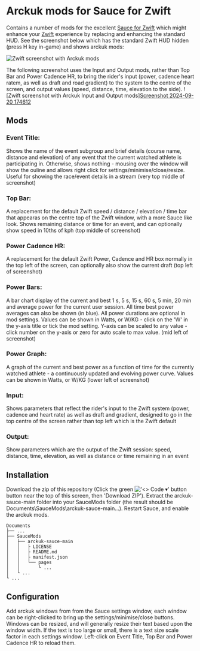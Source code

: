 # Arckuk mods for Sauce for Zwift

Contains a number of mods for the excellent [Sauce for Zwift](https://github.com/SauceLLC/sauce4zwift) which might enhance your [Zwift](https://zwift.com) experience by replacing and enhancing the standard HUD. See the screenshot below which has the standard Zwift HUD hidden (press H key in-game) and shows arckuk mods:

![Zwift screenshot with Arckuk mods](https://github.com/user-attachments/assets/4b267e27-d1c9-407a-ae07-27b9d551d370)

The following screenshot uses the Input and Output mods, rather than Top Bar and Power Cadence HR, to bring the rider's input (power, cadence heart ratem, as well as draft and road gradient) to the system to the centre of the screen, and output values (speed, distance, time, elevation to the side). 
![Zwift screenshot with Arckuk Input and Output mods][Screenshot 2024-09-20 174612](https://github.com/user-attachments/assets/4edb2f89-7872-418f-93fe-6a88793506c8)

## Mods

### Event Title:
Shows the name of the event subgroup and brief details (course name, distance and elevation) of any event that the current watched athlete is participating in. Otherwise, shows nothing - mousing over the window will show the ouline and allows right click for settings/minimise/close/resize. Useful for showing the race/event details in a stream (very top middle of screenshot)

### Top Bar:
A replacement for the default Zwift speed / distance / elevation / time bar that appearas on the centre top of the Zwift window, with a more Sauce like look. Shows remaining distance or time for an event, and can optionally show speed in 10ths of kph (top middle of screenshot)

### Power Cadence HR:
A replacement for the default Zwift Power, Cadence and HR box normally in the top left of the screen, can optionally also show the current draft (top left of screenshot)

### Power Bars:
A bar chart display of the current and best 1 s, 5 s, 15 s, 60 s, 5 min, 20 min and average power for the current user session. All time best power averages can also be shown (in blue). All power durations are optional in mod settings. Values can be shown in Watts, or W/KG - click on the 'W' in the y-axis title or tick the mod setting. Y-axis can be scaled to any value - click number on the y-axis or zero for auto scale to max value. (mid left of screenshot)

### Power Graph:
A graph of the current and best power as a function of time for the currently watched athlete - a continuously updated and evolving power curve. Values can be shown in Watts, or W/KG (lower left of screenshot)

### Input:
Shows parameters that reflect the rider's input to the Zwift system (power, cadence and heart rate) as well as draft and gradient, designed to go in the top centre of the screen rather than top left which is the Zwift default

### Output:
Show parameters which are the output of the Zwift session: speed, distance, time, elevation, as well as distance or time remaining in an event

## Installation
Download the zip of this repository (Click the green !['<> Code ▾' button](https://github.com/arckuk/arckuk-sauce/assets/169094745/c67d7860-7401-4fd1-8b0c-b882763ccca4)
 button near the top of this screen, then 'Download ZIP'). Extract the arckuk-sauce-main folder into your SauceMods folder (the result should be Documents\SauceMods\arckuk-sauce-main\...). Restart Sauce, and enable the arckuk mods.
```
Documents
├── ...
├── SauceMods
│   ├── arckuk-sauce-main
│   │   ├ LICENSE
│   │   ├ README.md
│   │   ├ manifest.json
│   │   └── pages
│   │       └ ...
│   └ ...
└ ...
```
## Configuration
Add arckuk windows from from the Sauce settings window, each window can be right-clicked to bring up the settings/minimise/close buttons. Windows can be resized, and will generally resize their text based upon the window width. If the text is too large or small, there is a text size scale factor in each settings window. Left-click on Event Title, Top Bar and Power Cadence HR to reload them.

